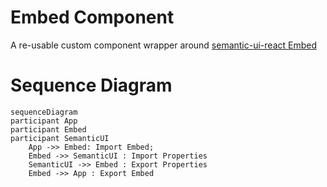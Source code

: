 # Embed Component

A re-usable custom component wrapper around [semantic-ui-react Embed](https://react.semantic-ui.com/modules/embed)

# Sequence Diagram

```mermaid
sequenceDiagram
participant App
participant Embed
participant SemanticUI
    App ->> Embed: Import Embed;
    Embed ->> SemanticUI : Import Properties
    SemanticUI ->> Embed : Export Properties
    Embed ->> App : Export Embed
```
